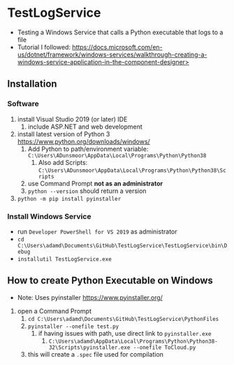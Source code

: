 # TestLogService

- Testing a Windows Service that calls a Python executable that logs to a file
- Tutorial I followed: https://docs.microsoft.com/en-us/dotnet/framework/windows-services/walkthrough-creating-a-windows-service-application-in-the-component-designer>

## Installation

### Software
1. install Visual Studio 2019 (or later) IDE
   1. include ASP.NET and web development
2. install latest version of Python 3 <https://www.python.org/downloads/windows/>
   1. Add Python to path/environment variable: `C:\Users\ADunsmoor\AppData\Local\Programs\Python\Python38`
      1. Also add Scripts: `C:\Users\ADunsmoor\AppData\Local\Programs\Python\Python38\Scripts`
   2. use Command Prompt **not as an administrator**
   3. `python --version` should return a version
3. `python -m pip install pyinstaller`

### Install Windows Service

- run `Developer PowerShell for VS 2019` as administrator
- `cd C:\Users\adamd\Documents\GitHub\TestLogService\TestLogService\bin\Debug`
- `installutil TestLogService.exe`

## How to create Python Executable on Windows

- Note: Uses pyinstaller <https://www.pyinstaller.org/>

1. open a Command Prompt
   1. `cd C:\Users\adamd\Documents\GitHub\TestLogService\PythonFiles`
   2. `pyinstaller --onefile test.py`
      1. if having issues with path, use direct link to `pyinstaller.exe`
         1. `C:\Users\adamd\AppData\Local\Programs\Python\Python38-32\Scripts\pyinstaller.exe --onefile ToCloud.py`
   3. this will create a `.spec` file used for compilation
